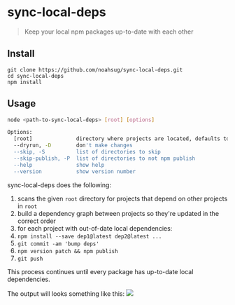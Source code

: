 # sync-local-deps
> Keep your local npm packages up-to-date with each other

## Install
```
git clone https://github.com/noahsug/sync-local-deps.git
cd sync-local-deps
npm install
```

## Usage
```sh
node <path-to-sync-local-deps> [root] [options]

Options:
  [root]              directory where projects are located, defaults to cwd()
  --dryrun, -D        don't make changes
  --skip, -S          list of directories to skip
  --skip-publish, -P  list of directories to not npm publish
  --help              show help
  --version           show version number
```

sync-local-deps does the following:
1. scans the given `root` directory for projects that depend on other projects in `root`
1. build a dependency graph between projects so they're updated in the correct order
1. for each project with out-of-date local dependencies:
  1. `npm install --save dep1@latest dep2@latest ...`
  1. `git commit -am 'bump deps'`
  1. `npm version patch && npm publish`
  1. `git push`

This process continues until every package has up-to-date local dependencies.

The output will looks something like this:
![](https://raw.github.com/noahsug/sync-local-deps/master/example.png)

